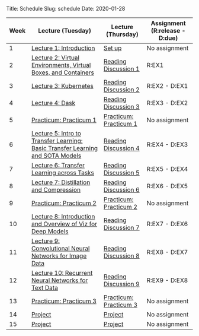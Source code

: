 Title: Schedule
Slug: schedule
Date: 2020-01-28


|Week|Lecture (Tuesday)|Lecture (Thursday)|Assignment (R:release - D:due)|
|-----|-----|-----|-----|
|1|[Lecture 1: Introduction]({filename}/lectures/lecture1/index.md)|[Set up]({filename}/resources/resource1/index.md)|No assignment||
|2|[Lecture 2: Virtual Environments, Virtual Boxes, and Containers]({filename}/lectures/lecture2/index.md)|[Reading Discussion 1]({filename}/readings/reading1/index.md)|R:EX1||
|3|[Lecture 3: Kubernetes]({filename}/lectures/lecture3/index.md)|[Reading Discussion 2]({filename}/readings/reading2/index.md)|R:EX2 - D:EX1||
|4|[Lecture 4: Dask]({filename}/lectures/lecture4/index.md)|[Reading Discussion 3]({filename}/readings/reading3/index.md)|R:EX3 - D:EX2||
|5|[Practicum: Practicum 1]({filename}/practicums/practicum1/index.md)|[Practicum: Practicum 1]({filename}/practicums/practicum1/index.md)|No assignment||
|6|[Lecture 5: Intro to Transfer Learning: Basic Transfer Learning and SOTA Models]({filename}/lectures/lecture5/index.md)|[Reading Discussion 4]({filename}/readings/reading4/index.md)|R:EX4 - D:EX3||
|7|[Lecture 6: Transfer Learning across Tasks]({filename}/lectures/lecture6/index.md)|[Reading Discussion 5]({filename}/readings/reading5/index.md)|R:EX5 - D:EX4||
|8|[Lecture 7: Distillation and Compression]({filename}/lectures/lecture7/index.md)|[Reading Discussion 6]({filename}/readings/reading6/index.md)|R:EX6 - D:EX5||
|9|[Practicum: Practicum 2]({filename}/practicums/practicum2/index.md)|[Practicum: Practicum 2]({filename}/practicums/practicum2/index.md)|No assignment||
|10|[Lecture 8: Introduction and Overview of Viz for Deep Models]({filename}/lectures/lecture8/index.md)|[Reading Discussion 7]({filename}/readings/reading7/index.md)|R:EX7 - D:EX6||
|11|[Lecture 9: Convolutional Neural Networks for Image Data]({filename}/lectures/lecture9/index.md)|[Reading Discussion 8]({filename}/readings/reading8/index.md)|R:EX8 - D:EX7||
|12|[Lecture 10: Recurrent Neural Networks for Text Data]({filename}/lectures/lecture10/index.md)|[Reading Discussion 9]({filename}/readings/reading9/index.md)|R:EX9 - D:EX8||
|13|[Practicum: Practicum 3]({filename}/practicums/practicum3/index.md)|[Practicum: Practicum 3]({filename}/practicums/practicum3/index.md)|No assignment||
|14|[Project]({filename}/projects/project1/index.md)|[Project]({filename}/projects/project1/index.md)|No assignment||
|15|[Project]({filename}/projects/project1/index.md)|[Project]({filename}/projects/project1/index.md)|No assignment||